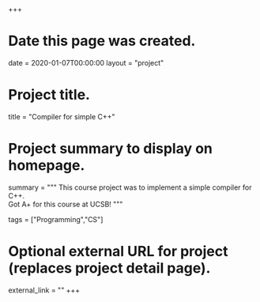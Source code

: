 +++
# Date this page was created.
date = 2020-01-07T00:00:00
layout = "project"

# Project title.
title = "Compiler for simple C++"

# Project summary to display on homepage.
summary = """
 This course project was to implement a simple compiler for C++. <br>
 Got A+ for this course at UCSB!
 """

tags = ["Programming","CS"]


# Optional external URL for project (replaces project detail page).

external_link = ""
+++
